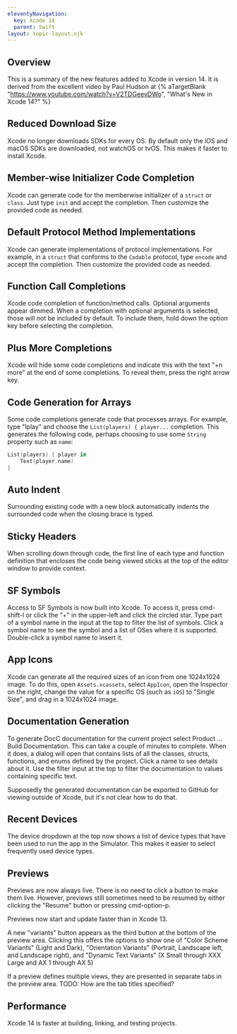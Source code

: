 ```yaml
---
eleventyNavigation:
  key: Xcode 14
  parent: Swift
layout: topic-layout.njk
---
```


## Overview

This is a summary of the new features added to Xcode in version 14.
It is derived from the excellent video by Paul Hudson at {% aTargetBlank
"https://www.youtube.com/watch?v=V2TDGeevDWo", "What's New in Xcode 14?" %}

## Reduced Download Size

Xcode no longer downloads SDKs for every OS.
By default only the iOS and macOS SDKs are downloaded, not watchOS or tvOS.
This makes it faster to install Xcode.

## Member-wise Initializer Code Completion

Xcode can generate code for the memberwise initializer
of a `struct` or `class`.
Just type `init` and accept the completion.
Then customize the provided code as needed.

## Default Protocol Method Implementations

Xcode can generate implementations of protocol implementations.
For example, in a `struct` that conforms to the `Codable` protocol,
type `encode` and accept the completion.
Then customize the provided code as needed.

## Function Call Completions

Xcode code completion of function/method calls.
Optional arguments appear dimmed.
When a completion with optional arguments is selected,
those will not be included by default.
To include them, hold down the option key before selecting the completion.

## Plus More Completions

Xcode will hide some code completions and indicate this
with the text "+n more" at the end of some completions.
To reveal them, press the right arrow key.

## Code Generation for Arrays

Some code completions generate code that processes arrays.
For example, type "lplay" and choose the `List(players) { player...` completion.
This generates the following code, perhaps choosing to
use some `String` property such as `name`:

```swift
List(players) { player in
    Text(player.name)
}
```

## Auto Indent

Surrounding existing code with a new block
automatically indents the surrounded code
when the closing brace is typed.

## Sticky Headers

When scrolling down through code, the first line of each
type and function definition that encloses the code being viewed
sticks at the top of the editor window to provide context.

## SF Symbols

Access to SF Symbols is now built into Xcode.
To access it, press cmd-shift-l or
click the "+" in the upper-left and click the circled star.
Type part of a symbol name in the input at the top
to filter the list of symbols.
Click a symbol name to see the symbol
and a list of OSes where it is supported.
Double-click a symbol name to insert it.

## App Icons

Xcode can generate all the required sizes of an icon
from one 1024x1024 image.
To do this, open `Assets.xcassets`, select `AppIcon`,
open the Inspector on the right,
change the value for a specific OS (such as `iOS`) to "Single Size",
and drag in a 1024x1024 image.

## Documentation Generation

To generate DocC documentation for the current project
select Product ... Build Documentation.
This can take a couple of minutes to complete.
When it does, a dialog will open that contains lists of all the
classes, structs, functions, and enums defined by the project.
Click a name to see details about it.
Use the filter input at the top to filter the documentation
to values containing specific text.

Supposedly the generated documentation can be exported to GitHub
for viewing outside of Xcode, but it's not clear how to do that.

## Recent Devices

The device dropdown at the top now shows a list of device types
that have been used to run the app in the Simulator.
This makes it easier to select frequently used device types.

## Previews

Previews are now always live.
There is no need to click a button to make them live.
However, previews still sometimes need to be resumed
by either clicking the "Resume" button or pressing cmd-option-p.

Previews now start and update faster than in Xcode 13.

A new "variants" button appears as the third button
at the bottom of the preview area.
Clicking this offers the options to show one of
"Color Scheme Variants" (Light and Dark),
"Orientation Variants" (Portrait, Landscape left, and Landscape right),
and "Dynamic Text Variants" (X Small through XXX Large and AX 1 through AX 5)

If a preview defines multiple views,
they are presented in separate tabs in the preview area.
TODO: How are the tab titles specified?

## Performance

Xcode 14 is faster at building, linking, and testing projects.
